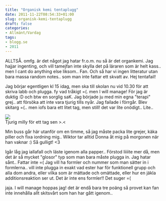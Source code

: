 ```yaml
---
title: "Organisk kemi tentaplugg"
date: 2011-11-22T08:54:33+01:00
slug: organisk-kemi-tentaplugg
draft: false
categories:
- Allmänt/Vardag
tags:
- blogg.se
- 2011
---
```

ALLTSÅ. omfg. är det något jag hatar fr.o.m. nu så är det organkemi. Jag hajjar ingenting, och vill tamejfan inte skylla det på läraren som är helt kass.. men I cant do anything else liksom.. Fan. Och så har vi ingen litteratur utan bara massa random notes.. som man inte fattar ett skvatt av. Hej tentafail!  
  
Jag börjar egentligen kl 15 idag, men ska till skolan nu vid 10.30 för att skriva labb och plugga. fy vad tråkigt =(. men I will manage! För jag är duktig :D och btw en sorglig saK. Jag började ju med min egna "terapi" grej.. att försöka att inte vara tjurig tills nyår. Jag failade i förrgår. Blev skitarg =(.. men iofs bara ett litet tag, men still! det var lite onödigt.. Lite..  
  
![](/assets/images/blogg.se/dsc03368_169300753.jpg)  
Tjurig milly för ett tag sen >.<  
  
Min buss går här utanför om en timme, så jag måste packa lite grejer, käka piller och fixa iordning mig.. Wiktor tar alltid Donna åt mig på morgonen när han vaknar :) Så gulligt! <3  
  
Igår låg jag iallafall och läste igenom alla papper.. Förstod liiiite mer då, men det är så mycket "glosor" typ som man bara måste plugga in. Jag hatar sånt.. Fattar inte =( Jag vill ha formler och nummer som man sätter in i formlerna.. vill inte plugga in exakt vad ester har för funktionell grupp och alla dom andra, eller vilka som är mättade och omättade, eller hur en jäkla additionsreaktion ser ut. Det är inte ens formler!! Det suger =(  
  
  
jaja. I will manage hoppas jag! det är endå bara tre poäng så provet kan fan inte innehålla allt skitsvårt som han har gått igenom..